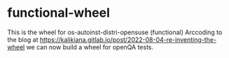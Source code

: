 # functional-wheel
This is the wheel for os-autoinst-distri-opensuse (functional)
Arccoding to the blog at https://kalikiana.gitlab.io/post/2022-08-04-re-inventing-the-wheel we can now build a wheel for openQA tests.
